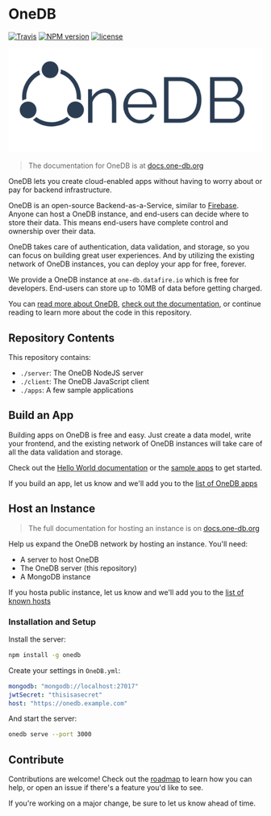 # OneDB

[![Travis][travis-image]][travis-link]
[![NPM version][npm-image]][npm-link]
[![license](https://img.shields.io/badge/license-MIT-blue.svg)](https://www.npmjs.com/package/onedb-cli)

![OneDB Logo](web/img/Logo.png)

> The documentation for OneDB is at [docs.one-db.org](https://docs.one-db.org)

OneDB lets you create cloud-enabled apps without having to worry about or pay for backend
infrastructure.

OneDB is an open-source Backend-as-a-Service, similar to [Firebase](https://firebase.google.com/).
Anyone can host a OneDB instance, and end-users can decide where to store their data.
This means end-users have complete control and ownership over their data.

OneDB takes care of authentication, data validation,
and storage, so you can focus on building great user experiences. And by utilizing
the existing network of OneDB instances, you can deploy your app for free, forever.

We provide a OneDB instance at `one-db.datafire.io` which is free for developers. End-users can
store up to 10MB of data before getting charged.

You can
[read more about OneDB](https://medium.com/@bbrennan/announcing-onedb-a-platform-for-federated-apps-bc3cc7ff86e6),
[check out the documentation](https://docs.one-db.org),
or continue reading to learn more about the code in this repository.

## Repository Contents

This repository contains:
* `./server`: The OneDB NodeJS server
* `./client`: The OneDB JavaScript client
* `./apps`: A few sample applications

## Build an App
Building apps on OneDB is free and easy. Just create a data model, write your frontend,
and the existing network of OneDB instances will take care of all the data validation and storage.

Check out the [Hello World documentation](https://docs.one-db.org/Hello_World) or the
[sample apps](apps) to get started.

If you build an app, let us know and we'll add you to the [list of OneDB apps](Apps.md)

## Host an Instance
> The full documentation for hosting an instance is on [docs.one-db.org](https://docs.one-db.org/Host_an_Instance)

Help us expand the OneDB network by hosting an instance. You'll need:
* A server to host OneDB
* The OneDB server (this repository)
* A MongoDB instance

If you hosta public instance, let us know and we'll add you to the [list of known hosts](Hosts.md)

### Installation and Setup
Install the server:
```bash
npm install -g onedb
```

Create your settings in `OneDB.yml`:
```yml
mongodb: "mongodb://localhost:27017"
jwtSecret: "thisisasecret"
host: "https://onedb.example.com"
```

And start the server:
```bash
onedb serve --port 3000
```

## Contribute
Contributions are welcome! Check out the [roadmap](ROADMAP.md) to learn how you can help,
or open an issue if there's a feature you'd like to see.

If you're working on a major change, be sure to let us know ahead of time.



[downloads-image]: https://img.shields.io/npm/dm/datafire.svg
[twitter-image]: https://img.shields.io/badge/Share-on%20Twitter-blue.svg
[twitter-link]: https://twitter.com/intent/tweet?text=OneDB+-+build+cloud+apps+without+worrying+about+backends&url=http%3A%2F%2Fgithub.com%2FDataFire%2FOneDB
[gitter-image]: https://img.shields.io/badge/Chat-on%20Gitter-blue.svg
[gitter-link]: https://gitter.im/DataFire/Lobby
[npm-image]: https://img.shields.io/npm/v/onedb-cli.svg
[npm-link]: https://npmjs.org/package/onedb-cli
[travis-image]: https://travis-ci.org/DataFire/OneDB.svg?branch=master
[travis-link]: https://travis-ci.org/DataFire/OneDB
[climate-image]: https://codeclimate.com/github/DataFire/OneDB.png
[climate-link]: https://codeclimate.com/github/DataFire/OneDB
[deps-image]: https://img.shields.io/david/DataFire/OneDB.svg
[deps-link]: https://david-dm.org/DataFire/OneDB
[devdeps-image]: https://img.shields.io/david/dev/DataFire/OneDB.svg
[devdeps-link]: https://david-dm.org/DataFire/OneDB#info=devDependencies
[blog-image]: https://img.shields.io/badge/Read-on%20Medium-blue.svg
[blog-link]: https://medium.com/datafire-io
[mail-image]: https://img.shields.io/badge/Subscribe-on%20MailChimp-blue.svg
[mail-link]: https://eepurl.com/c3t10T
